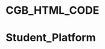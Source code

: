 # CGB_HTML_CODE
# Student_Platform

<!-- 

1. Changed all mobile menuber and fixed it bottom

2. Changed all folder directory from "./img/image_name" to "img/image_name"

3. Used class for all inline css which was for background gradient color.

4. Commented a section from call_booking_calander page. that was for "conference" and "calls" button" I did not see any use for that in there.

5. Convert inline css to tailwind css for calander.

6. made more 2 line in js in calanderScript.js for get month name.

7. Changed Calander style and used comment by my name Toybur for all of styles property.

8 made a section for weekdays replace "react-calendar__month-view__weekdays". but i didn't used that. if you want, you can use that. i left that as a comment.


 -->
